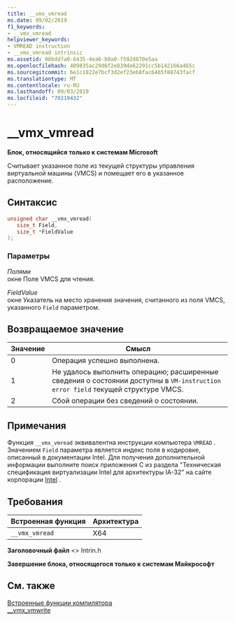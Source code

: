 ```yaml
---
title: __vmx_vmread
ms.date: 09/02/2019
f1_keywords:
- __vmx_vmread
helpviewer_keywords:
- VMREAD instruction
- __vmx_vmread intrinsic
ms.assetid: 08bdd7a0-6435-4ea6-b9a0-f592d870e5aa
ms.openlocfilehash: 409835ac29d6f2e839de62291cc5b142166a465c
ms.sourcegitcommit: 6e1c1822e7bcf3d2ef23eb8fac6465f88743facf
ms.translationtype: MT
ms.contentlocale: ru-RU
ms.lasthandoff: 09/03/2019
ms.locfileid: "70219432"
---
```

# <a name="__vmx_vmread"></a>__vmx_vmread

**Блок, относящийся только к системам Microsoft**

Считывает указанное поле из текущей структуры управления виртуальной машины (VMCS) и помещает его в указанное расположение.

## <a name="syntax"></a>Синтаксис

```C
unsigned char __vmx_vmread(
   size_t Field,
   size_t *FieldValue
);
```

### <a name="parameters"></a>Параметры

*Полями*\
окне Поле VMCS для чтения.

*FieldValue*\
окне Указатель на место хранения значения, считанного из поля VMCS, указанного `Field` параметром.

## <a name="return-value"></a>Возвращаемое значение

|Значение|Смысл|
|-----------|-------------|
|0|Операция успешно выполнена.|
|1|Не удалось выполнить операцию; расширенные сведения о состоянии доступны в `VM-instruction error field` текущей структуре VMCS.|
|2|Сбой операции без сведений о состоянии.|

## <a name="remarks"></a>Примечания

Функция `__vmx_vmread` эквивалентна инструкции компьютера `VMREAD` . Значением `Field` параметра является индекс поля в кодировке, описанный в документации Intel. Для получения дополнительной информации выполните поиск приложения C из раздела "Техническая спецификация виртуализации Intel для архитектуры IA-32" на сайте корпорации [Intel](https://software.intel.com/articles/intel-sdm) .

## <a name="requirements"></a>Требования

|Встроенная функция|Архитектура|
|---------------|------------------|
|`__vmx_vmread`|X64|

**Заголовочный файл** \<> Intrin.h

**Завершение блока, относящегося только к системам Майкрософт**

## <a name="see-also"></a>См. также

[Встроенные функции компилятора](../intrinsics/compiler-intrinsics.md)\
[__vmx_vmwrite](../intrinsics/vmx-vmwrite.md)
